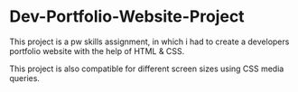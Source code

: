 # Dev-Portfolio-Website-Project

This project is a pw skills assignment, in which i had to create a developers portfolio website with the help of HTML & CSS.

This project is also compatible for different screen sizes using CSS media queries.
